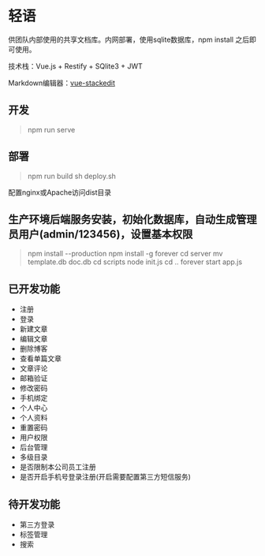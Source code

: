 # 轻语

供团队内部使用的共享文档库。内网部署，使用sqlite数据库，npm install 之后即可使用。

技术栈：Vue.js + Restify + SQlite3 + JWT

Markdown编辑器：[vue-stackedit](https://github.com/loliconer/vue-stackedit)

## 开发
> npm run serve

## 部署
> npm run build
> sh deploy.sh

配置nginx或Apache访问dist目录

## 生产环境后端服务安装，初始化数据库，自动生成管理员用户(admin/123456)，设置基本权限
> npm install --production
> npm install -g forever
> cd server
> mv template.db doc.db
> cd scripts
> node init.js
> cd ..
> forever start app.js

## 已开发功能
- 注册
- 登录
- 新建文章
- 编辑文章
- 删除博客
- 查看单篇文章
- 文章评论
- 邮箱验证
- 修改密码
- 手机绑定
- 个人中心
- 个人资料
- 重置密码
- 用户权限
- 后台管理
- 多级目录
- 是否限制本公司员工注册
- 是否开启手机号登录注册(开启需要配置第三方短信服务)

## 待开发功能
- 第三方登录
- 标签管理
- 搜索
